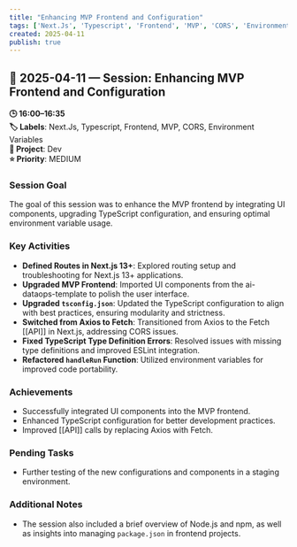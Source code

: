 ```yaml
---
title: "Enhancing MVP Frontend and Configuration"
tags: ['Next.Js', 'Typescript', 'Frontend', 'MVP', 'CORS', 'Environment Variables']
created: 2025-04-11
publish: true
---
```


## 📅 2025-04-11 — Session: Enhancing MVP Frontend and Configuration

**🕒 16:00–16:35**  
**🏷️ Labels**: Next.Js, Typescript, Frontend, MVP, CORS, Environment Variables  
**📂 Project**: Dev  
**⭐ Priority**: MEDIUM  


### Session Goal
The goal of this session was to enhance the MVP frontend by integrating UI components, upgrading TypeScript configuration, and ensuring optimal environment variable usage.

### Key Activities
- **Defined Routes in Next.js 13+**: Explored routing setup and troubleshooting for Next.js 13+ applications.
- **Upgraded MVP Frontend**: Imported UI components from the ai-dataops-template to polish the user interface.
- **Upgraded `tsconfig.json`**: Updated the TypeScript configuration to align with best practices, ensuring modularity and strictness.
- **Switched from Axios to Fetch**: Transitioned from Axios to the Fetch [[API]] in Next.js, addressing CORS issues.
- **Fixed TypeScript Type Definition Errors**: Resolved issues with missing type definitions and improved ESLint integration.
- **Refactored `handleRun` Function**: Utilized environment variables for improved code portability.

### Achievements
- Successfully integrated UI components into the MVP frontend.
- Enhanced TypeScript configuration for better development practices.
- Improved [[API]] calls by replacing Axios with Fetch.

### Pending Tasks
- Further testing of the new configurations and components in a staging environment.

### Additional Notes
- The session also included a brief overview of Node.js and npm, as well as insights into managing `package.json` in frontend projects.
